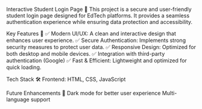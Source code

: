 Interactive Student Login Page 🚀
This project is a secure and user-friendly student login page designed for EdTech platforms. It provides a seamless authentication experience while ensuring data protection and accessibility.

Key Features 🌟
✅ Modern UI/UX: A clean and interactive design that enhances user experience.
✅ Secure Authentication: Implements strong security measures to protect user data.
✅ Responsive Design: Optimized for both desktop and mobile devices.
✅ Integration with third-party authentication (Google)
✅ Fast & Efficient: Lightweight and optimized for quick loading.

Tech Stack 🛠️
Frontend: HTML, CSS, JavaScript

Future Enhancements 🚀
Dark mode for better user experience
Multi-language support

